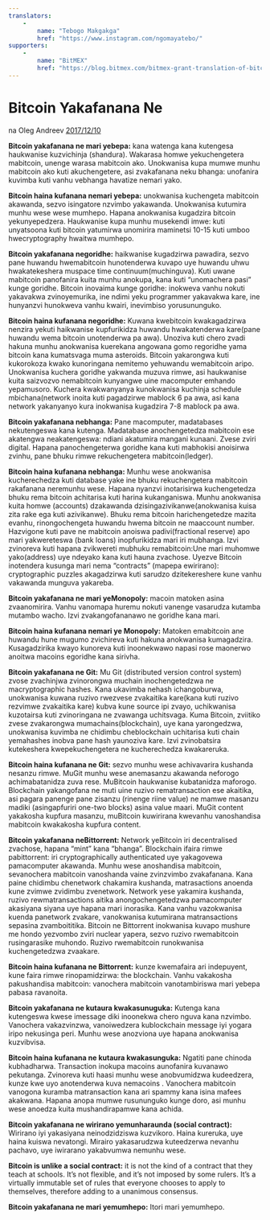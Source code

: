 ```yaml
---
translators: 
    - 
        name: "Tebogo Makgakga"
        href: "https://www.instagram.com/ngomayatebo/"
supporters: 
    - 
        name: "BitMEX"
        href: "https://blog.bitmex.com/bitmex-grant-translation-of-bitcoin-content-into-african-languages/"
---
```

# Bitcoin Yakafanana Ne

na Oleg Andreev [2017/12/10](https://oleganza.com/all/bitcoin-is-like/)

<LanguageDropdown/>

**Bitcoin yakafanana ne mari yebepa:** kana watenga kana kutengesa haukwanise kuzvichinja (shandura). Wakarasa homwe yekuchengetera mabitcoin, unenge warasa mabitcoin ako. Unokwanisa kupa mumwe munhu mabitcoin ako kuti akuchengetere, asi zvakafanana neku bhanga: unofanira kuvimba kuti vanhu vebhanga havatize nemari yako.

**Bitcoin haina kufanana nemari yebepa:** unokwanisa kuchengeta mabitcoin akawanda, sezvo isingatore nzvimbo yakawanda. Unokwanisa kutumira munhu wese wese mumhepo. Hapana anokwanisa kugadzira bitcoin yekunyepedzera. Haukwanise kupa munhu musekendi imwe: kuti unyatsoona kuti bitcoin yatumirwa unomirira maminetsi 10-15 kuti umboo hwecryptography hwaitwa mumhepo.

**Bitcoin yakafanana negoridhe:** haikwanise kugadzirwa pawadira, sezvo pane huwandu hwemabitcoin hunotenderwa kuvapo uye huwandu uhwu hwakatekeshera muspace time continuum(muchinguva). Kuti uwane mabitcoin panofanira kuita munhu anokupa, kana kuti “unomachera pasi” kunge goridhe. Bitcoin inovaima kunge goridhe: inokweva vanhu nokuti yakavakwa zvinoyemurika, ine ndimi yeku programmer yakavakwa kare, ine hunyanzvi hunokweva vanhu kwairi, inevimbiso yorusununguko.

**Bitcoin haina kufanana negoridhe:** Kuwana kwebitcoin kwakagadzirwa nenzira yekuti haikwanise kupfurikidza huwandu hwakatenderwa kare(pane huwandu wema bitcoin unotenderwa pa awa). Unoziva kuti chero zvadi hakuna munhu anokwanisa kuerekana angowana gomo regoridhe yama bitcoin kana kumatsvaga muma asteroids. Bitcoin yakarongwa kuti kukorokoza kwako kunoringana nemitemo yehuwandu wemabitcoin aripo. Unokwanisa kuchera goridhe yakwanda muzuva rimwe, asi haukwanise kuita saizvozvo nemabitcoin kunyangwe uine macomputer emhando yepamusoro. Kuchera kwakwanyanya kunokwanisa kuchinja schedule mbichana(network inoita kuti pagadzirwe mablock 6 pa awa, asi kana network yakanyanyo kura inokwanisa kugadzira 7-8 mablock pa awa.

**Bitcoin yakafanana nebhanga:** Pane macomputer, madatabases nekutengeswa kana kutenga. Madatabase anochengetedza mabitcoin ese akatengwa neakatengeswa: ndiani akatumira mangani  kunaani. Zvese zviri digital. Hapana panochengeterwa goridhe kana kuti mabhokisi anoisirwa zvinhu, pane bhuku rimwe rekuchengetera mabitcoin(ledger).

**Bitcoin haina kufanana nebhanga:** Munhu wese anokwanisa kucherechedza kuti database yake ine bhuku rekuchengetera mabitcoin rakafanana neremunhu wese. Hapana nyanzvi inotarisirwa kuchengetedza bhuku rema bitcoin achitarisa kuti harina kukanganiswa. Munhu anokwanisa kuita homwe (accounts) dzakawanda dzisingazivikanwe(anokwanisa kuisa zita rake ega kuti azivikanwe). Bhuku rema bitcoin harichengetedze mazita evanhu, rinongochengeta huwandu hwema bitcoin ne maaccount number. Hazvigone kuti pave ne mabitcoin anoiswa padivi(fractional reserve) apo mari yakwereteswa (bank loans) inopfurikidza mari iri mubhanga. Izvi zvinoreva kuti hapana zvikwereti mubhuku remabitcoin:Une mari muhomwe yako(address) uye ndeyako kana kuti hauna zvachose. Uyezve Bitcoin inotendera kusunga mari nema “contracts” (mapepa ewirirano): cryptographic puzzles akagadzirwa kuti sarudzo dzitekereshere kune vanhu vakawanda munguva yakareba.

**Bitcoin yakafanana ne mari yeMonopoly:** macoin matoken asina zvaanomirira. Vanhu vanomapa huremu nokuti vanenge vasarudza kutamba mutambo wacho. Izvi zvakangofananawo ne goridhe kana mari.

**Bitcoin haina kufanana nemari ye Monopoly:** Matoken emabitcoin ane huwandu hune mugumo zvichireva kuti hakuna anokwanisa kumagadzira. Kusagadzirika kwayo kunoreva kuti inoonekwawo napasi rose maonerwo anoitwa macoins egoridhe kana sirivha.

**Bitcoin yakafanana ne Git:** Mu Git (distributed version control system) zvose zvachinjwa zvinorongwa muchain inochengetedzwa ne macryptographic hashes. Kana ukavimba nehash ichangoburwa, unokwanisa kuwana ruzivo rwezvese zvakaitika kare(kana kuti ruzivo rezvimwe zvakaitika kare) kubva kune source ipi zvayo, uchikwanisa kuzotairsa kuti zvinoringana ne zvawanga uchitsvaga. Kuma Bitcoin, zviitiko zvese zvakarongwa mumachains(blockchain), uye kana yarongedzwa, unokwanisa kuvimba ne chidimbu cheblockchain uchitarisa kuti chain yemahashes inobva pane hash yaunoziva kare. Izvi zvinobatsira kutekeshera kwepekuchengetera ne kucherechedza kwakareruka.

**Bitcoin haina kufanana ne Git:** sezvo munhu wese achivavarira kushanda nesanzu rimwe. MuGit munhu wese anemasanzu akawanda neforogo achimabatanidza zuva rese. MuBitcoin haukwanise kubatanidza maforogo. Blockchain yakangofana ne muti uine ruzivo rematransaction ese akaitika, asi pagara panenge pane zisanzu (rinenge riine value) ne mamwe masanzu madiki (asingapfuriri one-two blocks) asina value maari. MuGit content yakakosha kupfura masanzu, muBitcoin kuwirirana kwevanhu vanoshandisa mabitcoin kwakakosha kupfura content.

**Bitcoin yakafanana neBittorrent:** Network yeBitcoin iri decentralised zvachose, hapana “mint” kana “bhanga”. Blockchain ifaira rimwe pabittorrent: iri cryptographically authenticated uye yakagovewa pamacomputer akawanda. Munhu wese anoshandisa mabitcoin, sevanochera mabitcoin vanoshanda vaine zvinzvimbo zvakafanana. Kana paine chidimbu chenetwork chakamira kushanda, matrasactions anoenda kune zvimwe zvidimbu zvenetwork. Network yese yakamira kushanda, ruzivo rewmatransactions aitika anongochengetedzwa pamacomputer akasiyana siyana uye hapana mari inorasika. Kana vanhu vazokwanisa kuenda panetwork zvakare, vanokwanisa kutumirana matransactions sepasina zvamboititika. Bitcoin ne Bittorrent inokwanisa kuvapo mushure me hondo yezvombo zviri nuclear yapera, sezvo ruzivo rwemabitcoin rusingarasike muhondo. Ruzivo rwemabitcoin runokwanisa kuchengetedzwa zvaakare.

**Bitcoin haina kufanana ne Bittorrent:** kunze kwemafaira ari indepuyent, kune faira rimwe rinopamidzirwa: the blockchain. Vanhu vakakosha pakushandisa mabitcoin: vanochera mabitcoin vanotambiriswa mari yebepa pabasa ravanoita.

**Bitcoin yakafanana ne kutaura kwakasunuguka:** Kutenga kana kutengeswa kwese imessage diki inoonekwa chero nguva kana nzvimbo. Vanochera vakazvinzwa, vanoiwedzera kublockchain message iyi yogara iripo nekusinga peri. Munhu wese anozviona uye hapana anokwanisa kuzvibvisa.

**Bitcoin haina kufanana ne kutaura kwakasunguka:** Ngatiti pane chinoda kubhadharwa. Transaction inokupa macoins aunofanira  kuvanawo pekutanga. Zvinoreva kuti haasi munhu wese anobvumidzwa kudeedzera, kunze kwe uyo anotenderwa kuva nemacoins . Vanochera mabitcoin vanogona kuramba matransaction kana ari spammy kana isina mafees akakwana. Hapana anopa mumwe rusununguko kunge doro, asi munhu wese anoedza kuita mushandirapamwe kana achida.

**Bitcoin yakafanana ne wirirano yemunharaunda (social contract):** Wirirano iyi yakasiyana neinodzidziswa kuzvikoro. Haina kureruka, uye haina kuiswa nevatongi. Mirairo yakasarudzwa kuteedzerwa nevanhu pachavo, uye iwirarano yakabvumwa nemunhu wese.

**Bitcoin is unlike a social contract:** it is not the kind of a contract that they teach at schools. It’s not flexible, and it’s not imposed by some rulers. It’s a virtually immutable set of rules that everyone chooses to apply to themselves, therefore adding to a unanimous consensus.

**Bitcoin yakafanana ne mari yemumhepo:** Itori mari yemumhepo.
